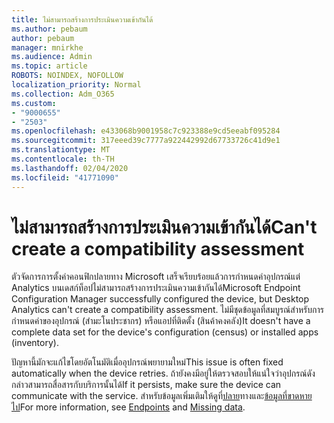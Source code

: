 ```yaml
---
title: ไม่สามารถสร้างการประเมินความเข้ากันได้
ms.author: pebaum
author: pebaum
manager: mnirkhe
ms.audience: Admin
ms.topic: article
ROBOTS: NOINDEX, NOFOLLOW
localization_priority: Normal
ms.collection: Adm_O365
ms.custom:
- "9000655"
- "2503"
ms.openlocfilehash: e433068b9001958c7c923388e9cd5eeabf095284
ms.sourcegitcommit: 317eeed39c7777a922442992d67733726c41d9e1
ms.translationtype: MT
ms.contentlocale: th-TH
ms.lasthandoff: 02/04/2020
ms.locfileid: "41771090"
---
```

# <a name="cant-create-a-compatibility-assessment"></a><span data-ttu-id="b10fc-102">ไม่สามารถสร้างการประเมินความเข้ากันได้</span><span class="sxs-lookup"><span data-stu-id="b10fc-102">Can't create a compatibility assessment</span></span>

<span data-ttu-id="b10fc-103">ตัวจัดการการตั้งค่าคอนฟิกปลายทาง Microsoft เสร็จเรียบร้อยแล้วการกำหนดค่าอุปกรณ์แต่ Analytics บนเดสก์ท็อปไม่สามารถสร้างการประเมินความเข้ากันได้</span><span class="sxs-lookup"><span data-stu-id="b10fc-103">Microsoft Endpoint Configuration Manager successfully configured the device, but Desktop Analytics can't create a compatibility assessment.</span></span> <span data-ttu-id="b10fc-104">ไม่มีชุดข้อมูลที่สมบูรณ์สำหรับการกำหนดค่าของอุปกรณ์ (สำมะโนประชากร) หรือแอปที่ติดตั้ง (สินค้าคงคลัง)</span><span class="sxs-lookup"><span data-stu-id="b10fc-104">It doesn't have a complete data set for the device's configuration (census) or installed apps (inventory).</span></span>

<span data-ttu-id="b10fc-105">ปัญหานี้มักจะแก้ไขโดยอัตโนมัติเมื่ออุปกรณ์พยายามใหม่</span><span class="sxs-lookup"><span data-stu-id="b10fc-105">This issue is often fixed automatically when the device retries.</span></span> <span data-ttu-id="b10fc-106">ถ้ายังคงมีอยู่ให้ตรวจสอบให้แน่ใจว่าอุปกรณ์ดังกล่าวสามารถสื่อสารกับบริการนั้นได้</span><span class="sxs-lookup"><span data-stu-id="b10fc-106">If it persists, make sure the device can communicate with the service.</span></span> <span data-ttu-id="b10fc-107">สำหรับข้อมูลเพิ่มเติมให้ดูที่[ปลาย](https://docs.microsoft.com/configmgr/desktop-analytics/enable-data-sharing#endpoints)ทางและ[ข้อมูลที่ขาดหายไป](https://docs.microsoft.com/configmgr/desktop-analytics/monitor-connection-health#missing-data)</span><span class="sxs-lookup"><span data-stu-id="b10fc-107">For more information, see [Endpoints](https://docs.microsoft.com/configmgr/desktop-analytics/enable-data-sharing#endpoints) and [Missing data](https://docs.microsoft.com/configmgr/desktop-analytics/monitor-connection-health#missing-data).</span></span>
